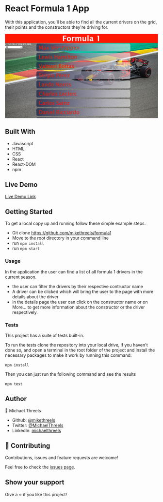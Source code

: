 # React Formula 1 App
With this application, you'll be able to find all the current drivers on the grid, their points and the constructors they're driving for.

![screenshot](./src/images/app_screenshot1.png)


## Built With

- Javascript
- HTML
- CSS
- React
- React-DOM
- npm

## Live Demo

[Live Demo Link](https://formula1-mt.herokuapp.com/)


## Getting Started

To get a local copy up and running follow these simple example steps.

- Git clone https://github.com/mikethreels/formula1
- Move to the root directory in your command line
- run `npm install`
- run `npm start`

### Usage

In the application the user can find a list of all formula 1 drivers in the current season.
- the user can filter the drivers by their respective contructor name
- A driver can be clicked which will bring the user to the page with more details about the driver
- In the details page the user can click on the constructor name or on More... to get more information about the constructor or the driver respectively.

### Tests

This project has a suite of tests built-in.

To run the tests clone the repository into your local drive, if you haven't done so, and open a terminal in the root folder of the project and install the necessary packages to make it work by running this command:

`npm install`

Then you can just run the following command and see the results

`npm test`

## Author
👤 Michael Threels
- Github: [@mikethreels](https://github.com/mikethreels)
- Twitter: [@MichaelThreels](https://twitter.com/MichaelThreels)
- LinkedIn: [michaelthreels](https://www.linkedin.com/in/michael-threels)

## 🤝 Contributing

Contributions, issues and feature requests are welcome!

Feel free to check the [issues page](issues/).

## Show your support

Give a ⭐️ if you like this project!
